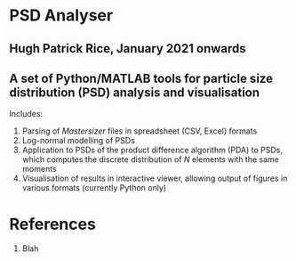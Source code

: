 # **PSD Analyser**

## Hugh Patrick Rice, January 2021 onwards

## **A set of Python/MATLAB tools for particle size distribution (PSD) analysis and visualisation**

Includes:
1. Parsing of *Mastersizer* files in spreadsheet (CSV, Excel) formats
2. Log-normal modelling of PSDs
3. Application to PSDs of the product difference algorithm (PDA) to PSDs, which computes the discrete distribution of *N* elements with the same moments
4. Visualisation of results in interactive viewer, allowing output of figures in various formats (currently Python only)


# **References**

1. Blah
